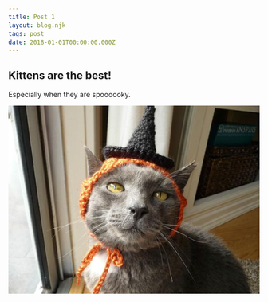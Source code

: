 ```yaml
---
title: Post 1
layout: blog.njk
tags: post
date: 2018-01-01T00:00:00.000Z
---
```


## Kittens are the best!

Especially when they are spoooooky.

![spooky kitty](/images/kitty-2.jpg)